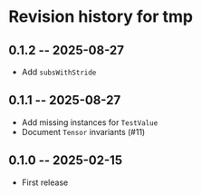 # Revision history for tmp

## 0.1.2 -- 2025-08-27

* Add `subsWithStride`

## 0.1.1 -- 2025-08-27

* Add missing instances for `TestValue`
* Document `Tensor` invariants (#11)

## 0.1.0 -- 2025-02-15

* First release
